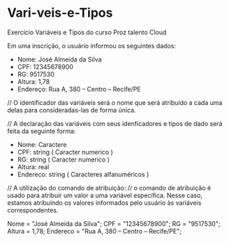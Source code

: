 # Vari-veis-e-Tipos
Exercício Variáveis e Tipos do curso Proz talento Cloud

Em uma inscrição, o usuário informou os seguintes dados:

- Nome: José Almeida da Silva
- CPF: 12345678900
- RG: 9517530
- Altura: 1,78
- Endereço: Rua A, 380 – Centro – Recife/PE


// O identificador das variáveis ​​será o nome que será atribuído a cada uma delas para consideradas-las de forma única.

// A declaração das variáveis ​​com seus idenficadores e tipos de dado será feita da seguinte forma:

- Nome: Caractere
- CPF: string ( Caracter numerico )
- RG: string ( Caracter numerico )
- Altura: real
- Endereco: string ( Caracteres alfanuméricos )


// A utilização do comando de atribuição:
// o comando de atribuição é usado para atribuir um valor a uma variável específica. Nesse caso, estamos atribuindo os valores informados pelo usuário às variáveis ​​correspondentes.


Nome = "José Almeida da Silva";
CPF = "12345678900";
RG = "9517530";
Altura = 1,78;
Endereco = "Rua A, 380 – Centro – Recife/PE";
